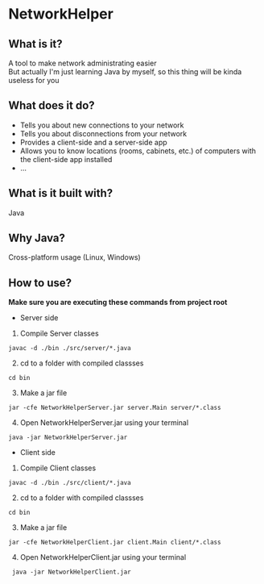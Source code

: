 # NetworkHelper
## What is it?
A tool to make network administrating easier <br />
But actually I'm just learning Java by myself, so this thing will be kinda useless for you
## What does it do?
- Tells you about new connections to your network
- Tells you about disconnections from your network
- Provides a client-side and a server-side app
- Allows you to know locations (rooms, cabinets, etc.) of computers with the client-side app installed
- ...
## What is it built with?
Java
## Why Java?
Cross-platform usage (Linux, Windows)
## How to use?
**Make sure you are executing these commands from project root**
- Server side
 1. Compile Server classes
 ```
 javac -d ./bin ./src/server/*.java
 ```
 2. cd to a folder with compiled classses
 ```
 cd bin
 ```
 3. Make a jar file
 ```
 jar -cfe NetworkHelperServer.jar server.Main server/*.class
 ```
 4. Open NetworkHelperServer.jar using your terminal
 ```
 java -jar NetworkHelperServer.jar
 ```
- Client side
 1. Compile Client classes
 ```
 javac -d ./bin ./src/client/*.java
 ```
 2. cd to a folder with compiled classses
 ```
 cd bin
 ```
 3. Make a jar file
 ```
 jar -cfe NetworkHelperClient.jar client.Main client/*.class
 ```
 4. Open NetworkHelperClient.jar using your terminal
 ```
  java -jar NetworkHelperClient.jar
 ```